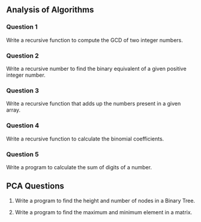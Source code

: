 ## Analysis of Algorithms

### Question 1

Write a recursive function to compute the GCD of two
integer numbers.

### Question 2

Write a recursive number to find the binary equivalent of a
given positive integer number. 

### Question 3

Write a recursive function that adds up the numbers
present in a given array.

### Question 4

Write a recursive function to calculate the binomial
coefficients. 

### Question 5

Write a program to calculate the sum of digits of a number. 


## PCA Questions

1. Write a program to find the height and number of nodes in a Binary Tree.

2. Write a program to find the maximum and minimum element in a matrix.


